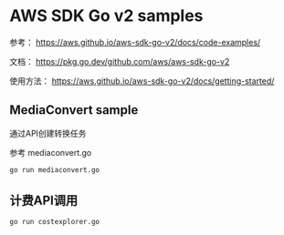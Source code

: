 # AWS SDK Go v2 samples

参考： https://aws.github.io/aws-sdk-go-v2/docs/code-examples/

文档： https://pkg.go.dev/github.com/aws/aws-sdk-go-v2

使用方法： https://aws.github.io/aws-sdk-go-v2/docs/getting-started/

## MediaConvert sample

通过API创建转换任务

参考 mediaconvert.go

```bash
go run mediaconvert.go
```

## 计费API调用

```bash
go run costexplorer.go
```